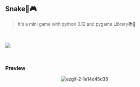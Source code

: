 ## Snake🐍🎮

> It's a mini game with python 3.12 and pygame Library📚🐍
>
> 

<br>
<p align="left">
  <a href="https://skillicons.dev">
    <img src="https://skillicons.dev/icons?i=pycharm,python" />
  </a>
</p>
  </a>
</p>

<br>

### Preview
<div align="center">
  
  ![ezgif-2-1e14d45d36](https://github.com/user-attachments/assets/dfceb3fa-0f20-4e6c-9df5-c6cbb48e50d1)
</div>


